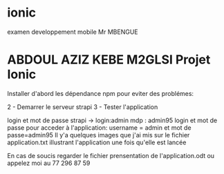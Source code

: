 # ionic
examen developpement mobile Mr MBENGUE
# ABDOUL AZIZ KEBE M2GLSI Projet Ionic

Installer d'abord les dépendance npm pour eviter des problémes:

2 - Demarrer le serveur strapi
3 - Tester l'application

login et mot de passe strapi -> login:admin mdp : admin95
login et mot de passe pour acceder à l'application: username = admin et mot de passe=admin95
Il y'a quelques images que j'ai mis sur le fichier application.txt illustrant l'application une fois qu'elle est lancée
 
En cas de soucis regarder le fichier prensentation de l'application.odt ou appelez moi au 77 296 87 59
